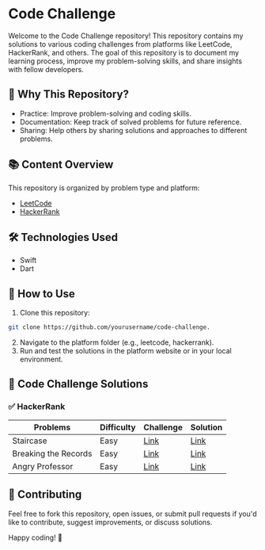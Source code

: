 # Code Challenge
Welcome to the Code Challenge repository! This repository contains my solutions to various coding challenges from platforms like LeetCode, HackerRank, and others. The goal of this repository is to document my learning process, improve my problem-solving skills, and share insights with fellow developers.

## 🧠 Why This Repository?
- Practice: Improve problem-solving and coding skills.
- Documentation: Keep track of solved problems for future reference.
- Sharing: Help others by sharing solutions and approaches to different problems.

## 📚 Content Overview
This repository is organized by problem type and platform:
- [LeetCode](https://leetcode.com/)
- [HackerRank](https://www.hackerrank.com/)

## 🛠️ Technologies Used
- Swift
- Dart

## 🚀 How to Use
1. Clone this repository:
```bash
git clone https://github.com/yourusername/code-challenge.
```
2. Navigate to the platform folder (e.g., leetcode, hackerrank).
3. Run and test the solutions in the platform website or in your local environment.

## 🧩 Code Challenge Solutions
### ✅ HackerRank
| Problems | Difficulty | Challenge | Solution |
|---|---|---|---|
| Staircase | Easy| [Link](https://www.hackerrank.com/challenges/staircase/problem) | [Link](https://github.com/didik-maulana/code-challenge/blob/main/hackerrank/easy/staircase) |
| Breaking the Records | Easy| [Link](https://www.hackerrank.com/challenges/breaking-best-and-worst-records/problem) | [Link](https://github.com/didik-maulana/code-challenge/blob/main/hackerrank/easy/breaking-records) |
| Angry Professor | Easy| [Link](https://www.hackerrank.com/challenges/angry-professor/problem) | [Link](https://github.com/didik-maulana/code-challenge/blob/main/hackerrank/easy/angry-professor) |

## 💬 Contributing
Feel free to fork this repository, open issues, or submit pull requests if you'd like to contribute, suggest improvements, or discuss solutions.

Happy coding! 🚀